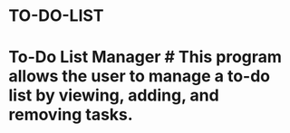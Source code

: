 # TO-DO-LIST
# To-Do List Manager # This program allows the user to manage a to-do list by viewing, adding, and removing tasks.
